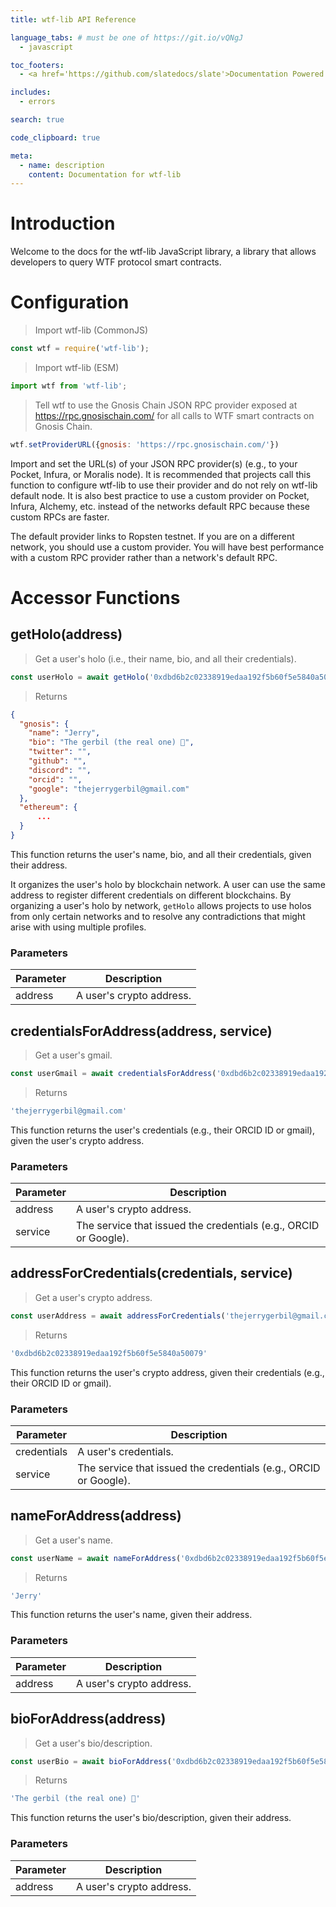```yaml
---
title: wtf-lib API Reference

language_tabs: # must be one of https://git.io/vQNgJ
  - javascript

toc_footers:
  - <a href='https://github.com/slatedocs/slate'>Documentation Powered by Slate</a>

includes:
  - errors

search: true

code_clipboard: true

meta:
  - name: description
    content: Documentation for wtf-lib
---
```


# Introduction

Welcome to the docs for the wtf-lib JavaScript library, a library that allows developers to query WTF protocol smart contracts.

# Configuration

> Import wtf-lib (CommonJS)

```javascript
const wtf = require('wtf-lib'); 
```

> Import wtf-lib (ESM)

```javascript
import wtf from 'wtf-lib';
```


> Tell wtf to use the Gnosis Chain JSON RPC provider exposed at https://rpc.gnosischain.com/ for all calls to WTF smart contracts on Gnosis Chain.

```javascript
wtf.setProviderURL({gnosis: 'https://rpc.gnosischain.com/'})
```

Import and set the URL(s) of your JSON RPC provider(s) (e.g., to your Pocket, Infura, or Moralis node). It is recommended that projects call this function to configure wtf-lib to use their provider and do not rely on wtf-lib default node. It is also best practice to use a custom provider on Pocket, Infura, Alchemy, etc. instead of the networks default RPC because these custom RPCs are faster.

<aside class="notice">
The default provider links to Ropsten testnet. If you are on a different network, you should use a custom provider. You will have best performance with a custom RPC provider rather than a network's default RPC. 
</aside>

# Accessor Functions


## getHolo(address)

> Get a user's holo (i.e., their name, bio, and all their credentials).

```javascript
const userHolo = await getHolo('0xdbd6b2c02338919edaa192f5b60f5e5840a50079')
```

> Returns

```json
{
  "gnosis": {
    "name": "Jerry",
    "bio": "The gerbil (the real one) 🐹",
    "twitter": "",
    "github": "",
    "discord": "",
    "orcid": "",
    "google": "thejerrygerbil@gmail.com"
  },
  "ethereum": {
      ...
  }
}
```

This function returns the user's name, bio, and all their credentials, given their address. 

It organizes the user's holo by blockchain network. A user can use the same address to register different credentials on different blockchains. By organizing a user's holo by network, `getHolo` allows projects to use holos from only certain networks and to resolve any contradictions that might arise with using multiple profiles.

### Parameters

Parameter | Description
--------- | -----------
address | A user's crypto address.


## credentialsForAddress(address, service)

> Get a user's gmail.

```javascript
const userGmail = await credentialsForAddress('0xdbd6b2c02338919edaa192f5b60f5e5840a50079', 'google')
```

> Returns

```javascript
'thejerrygerbil@gmail.com'
```

This function returns the user's credentials (e.g., their ORCID ID or gmail), given the user's crypto address. 

### Parameters

Parameter | Description
--------- | -----------
address | A user's crypto address.
service | The service that issued the credentials (e.g., ORCID or Google).

<!-- <aside class="success">
Remember — a happy kitten is an authenticated kitten!
</aside> -->


## addressForCredentials(credentials, service)

> Get a user's crypto address.

```javascript
const userAddress = await addressForCredentials('thejerrygerbil@gmail.com', 'google')
```

> Returns

```javascript
'0xdbd6b2c02338919edaa192f5b60f5e5840a50079'
```

This function returns the user's crypto address, given their credentials (e.g., their ORCID ID or gmail). 

### Parameters

Parameter | Description
--------- | -----------
credentials | A user's credentials.
service | The service that issued the credentials (e.g., ORCID or Google).


## nameForAddress(address)

> Get a user's name.

```javascript
const userName = await nameForAddress('0xdbd6b2c02338919edaa192f5b60f5e5840a50079')
```

> Returns

```javascript
'Jerry'
```

This function returns the user's name, given their address.

### Parameters

Parameter | Description
--------- | -----------
address | A user's crypto address.

## bioForAddress(address)


> Get a user's bio/description.

```javascript
const userBio = await bioForAddress('0xdbd6b2c02338919edaa192f5b60f5e5840a50079')
```

> Returns

```javascript
'The gerbil (the real one) 🐹'
```

This function returns the user's bio/description, given their address.

### Parameters

Parameter | Description
--------- | -----------
address | A user's crypto address.

